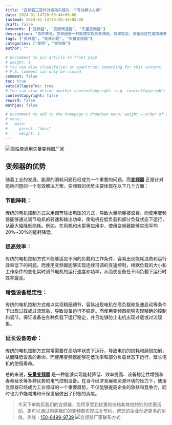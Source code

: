 ```yaml
---
title: "变频器正是针对能耗问题的一个有效解决方案"
date: 2024-01-14T20:50:44+08:00
lastmod: 2024-01-14T20:50:44+08:00
draft: false
keywords: ["变频器", "变频调速器", "矢量变频器"]
description: "总的来说，变频器是一种能够实现能耗降低、效率提高、设备稳定性增强和寿命延长等多种优势的电气控制设备。在当今经济发展和资源环境的压力下，使用变频器已经成为工业领域的一个重要趋势，不仅能够提高企业的效益和竞争力，同时也为节能减排和环保发展做出了积极的贡献。"
tags: ["变频器", "能耗问题", "矢量变频器"]
categories: ["案例", "变频器"]
author: ""

# Uncomment to pin article to front page
# weight: 1
# You can also close(false) or open(true) something for this content.
# P.S. comment can only be closed
comment: false
toc: true
autoCollapseToc: true
# You can also define another contentCopyright. e.g. contentCopyright: "This is another copyright."
contentCopyright: false
reward: false
mathjax: false

# Uncomment to add to the homepage's dropdown menu; weight = order of article
# menu:
#   main:
#     parent: "docs"
#     weight: 1
---
```

![高性能通用矢量变频器厂家](/images/01.jpg "高性能通用矢量变频器厂家")
## 变频器的优势
随着工业的发展，能源的消耗问题已经成为一个重要的问题。而[**变频器**](/zh-cn/products/electrical-controls/vfd/ "SKF系列高性能矢量变频器") 正是针对能耗问题的一个有效解决方案。变频器的优势主要体现在以下几个方面：
### 节能降耗：
传统的电机控制方式采用调节输出电压的方式，导致大量能量被浪费。而使用变频器能够通过调节电机的转速和输出功率，使电机在低负载和部分负载状态下运行，从而大幅降低能耗。例如，在风机和水泵等应用中，使用变频器能够实现平均20%~30%的能耗降低。
### 提高效率：
传统的电机控制方式不能够适应不同的负载和工作条件，容易出现能耗浪费和运行效率低下的问题。而使用变频器能够实现连续可调的变速控制，根据负载的大小和工作条件的变化实时调节电机的运行速度和功率，从而使设备在不同负载下运行时效率最高。
### 增强设备稳定性：
传统的电机控制方式难以实现精细调节，容易出现电机在高负载和急速启动等条件下出现过载或过流现象，导致设备运行不稳定。而使用变频器能够实现精确的控制和调节，保证设备在各种负载下运行稳定，并且能够防止电机出现过载或过流现象。
### 延长设备寿命：
传统的电机控制方式常常需要在高功率状态下运行，导致电机的损耗和磨损加剧，从而降低设备的寿命。而使用变频器能够在低功率和部分负载状态下运行，延长电机的使用寿命。

总的来说，[**矢量变频器**](/zh-cn/products/electrical-controls/vfd/ "SKF系列高性能矢量变频器") 是一种能够实现能耗降低、效率提高、设备稳定性增强和寿命延长等多种优势的电气控制设备。在当今经济发展和资源环境的压力下，使用变频器已经成为工业领域的一个重要趋势，不仅能够提高企业的效益和竞争力，同时也为节能减排和环保发展做出了积极的贡献。

>今天下单购买我们的变频器，您将享受到优惠的价格和其他特别的优惠活动，更可以通过购买我们的变频器实现成本节约，帮您的企业创造更多的价值。热线：[150-6499-9739](tel:150-6499-9739)
![变频器厂家联系方式](/images/02.jpg "变频器厂家联系方式")